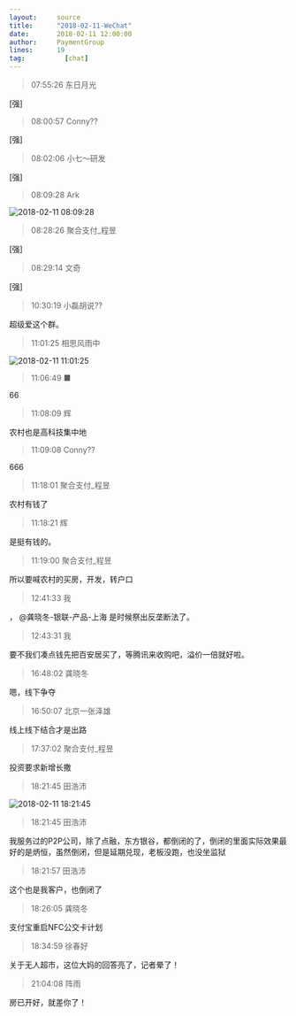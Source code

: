 ```yaml
---
layout:     source 
title:      "2018-02-11-WeChat"
date:       2018-02-11 12:00:00
author:     PaymentGroup
lines:      19 
tag:		  [chat]
---
```

> 07:55:26  东日月光  
   
[强]  
   
> 08:00:57  Conny??  
   
[强]  
   
> 08:02:06  小七～研发  
   
[强]  
   
> 08:09:28  Ark  
   
![2018-02-11 08:09:28](http://static.cocolian.org/img/201802/20180211_080928.png) 
   
> 08:28:26  聚合支付_程昱  
   
[强]  
   
> 08:29:14  文奇  
   
[强]  
   
> 10:30:19  小磊胡说??  
   
超级爱这个群。  
   
> 11:01:25  相思风雨中  
   
![2018-02-11 11:01:25](http://static.cocolian.org/img/201802/20180211_110125.png) 
   
> 11:06:49  ■  
   
66  
   
> 11:08:09  辉  
   
农村也是高科技集中地  
   
> 11:09:08  Conny??  
   
666  
   
> 11:18:01  聚合支付_程昱  
   
农村有钱了  
   
> 11:18:21  辉  
   
是挺有钱的。  
   
> 11:19:00  聚合支付_程昱  
   
所以要喊农村的买房，开发，转户口  
   
> 12:41:33  我  
   
， @龚晓冬-银联-产品-上海  是时候祭出反垄断法了。   
   
> 12:43:31  我  
   
要不我们凑点钱先把百安居买了，等腾讯来收购吧，溢价一倍就好啦。   
   
> 16:48:02  龚晓冬  
   
嗯，线下争夺  
   
> 16:50:07  北京一张泽雄  
   
线上线下结合才是出路  
   
> 17:37:02  聚合支付_程昱  
   
投资要求新增长撒  
   
> 18:21:45  田浩沛  
   
![2018-02-11 18:21:45](http://static.cocolian.org/img/201802/20180211_182145.png) 
   
> 18:21:45  田浩沛  
   
我服务过的P2P公司，除了点融，东方银谷，都倒闭的了，倒闭的里面实际效果最好的是炳恒，虽然倒闭，但是延期兑现，老板没跑，也没坐监狱  
   
> 18:21:57  田浩沛  
   
这个也是我客户，也倒闭了  
   
> 18:26:05  龚晓冬  
   
支付宝重启NFC公交卡计划  
   
> 18:34:59  徐春好  
   
关于无人超市，这位大妈的回答亮了，记者晕了！  
   
> 21:04:08  阵雨  
   
房已开好，就差你了！  
   
